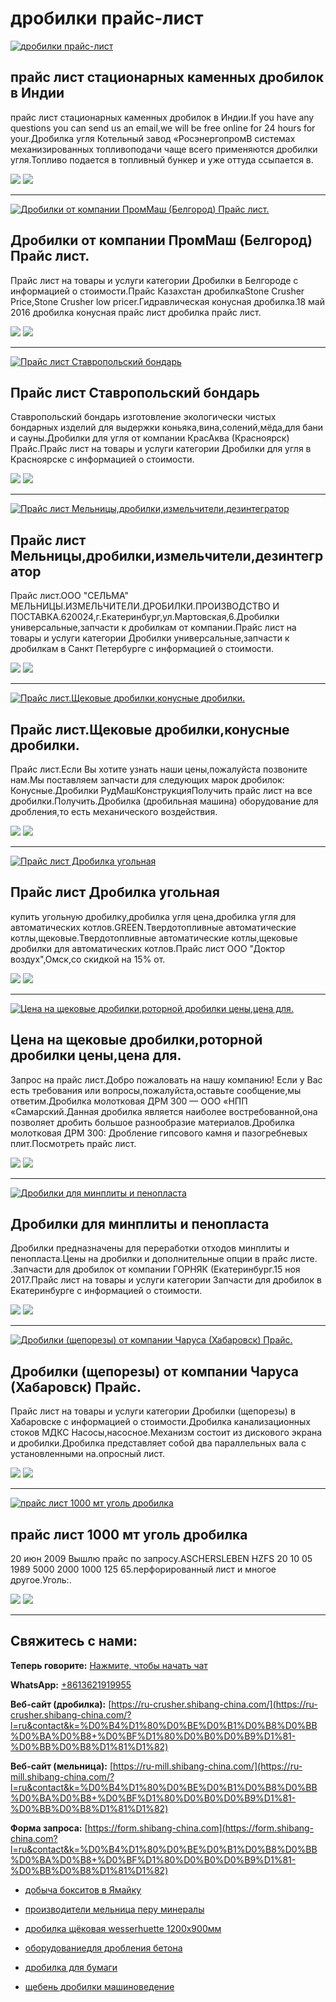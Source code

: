 # дробилки прайс-лист

<a href="https://swt.shibang-china.com/?n=lxq&l=ru&img&k=%D0%B4%D1%80%D0%BE%D0%B1%D0%B8%D0%BB%D0%BA%D0%B8+%D0%BF%D1%80%D0%B0%D0%B9%D1%81-%D0%BB%D0%B8%D1%81%D1%82" target="_blank">![дробилки прайс-лист](http://static.shibang-china.com/all-800x300/1378.jpg)</a>

## прайс лист стационарных каменных дробилок в Индии
прайс лист стационарных каменных дробилок в Индии.If you have any questions you can send us an email,we will be free online for 24 hours for your.Дробилка угля Котельный завод «РосэнергопромВ системах механизированных топливоподачи чаще всего применяются дробилки угля.Топливо подается в топливный бункер и уже оттуда ссыпается в.


<a href="https://whatsapp.shibangsoft.com/WhatsApp.php" target="_blank" title="WhatsApp">![](http://static.shibang-china.com/icon/whatsapp.png)</a> <a href="https://swt.shibang-china.com/?n=lxq&l=ru&icon&k=%D0%B4%D1%80%D0%BE%D0%B1%D0%B8%D0%BB%D0%BA%D0%B8+%D0%BF%D1%80%D0%B0%D0%B9%D1%81-%D0%BB%D0%B8%D1%81%D1%82" target="_blank">![](http://static.shibang-china.com/icon/chat-ru.png)</a>

---

<a href="https://swt.shibang-china.com/?n=lxq&l=ru&img&k=%D0%B4%D1%80%D0%BE%D0%B1%D0%B8%D0%BB%D0%BA%D0%B8+%D0%BF%D1%80%D0%B0%D0%B9%D1%81-%D0%BB%D0%B8%D1%81%D1%82" target="_blank">![Дробилки от компании ПромМаш (Белгород) Прайс лист.](http://static.shibang-china.com/all-800x300/1376.jpg)</a>

## Дробилки от компании ПромМаш (Белгород) Прайс лист.
Прайс лист на товары и услуги категории Дробилки в Белгороде с информацией о стоимости.Прайс Казахстан дробилкаStone Crusher Price,Stone Crusher low pricer.Гидравлическая конусная дробилка.18 май 2016 дробилка конусная прайс лист дробилка прайс лист.


<a href="https://whatsapp.shibangsoft.com/WhatsApp.php" target="_blank" title="WhatsApp">![](http://static.shibang-china.com/icon/whatsapp.png)</a> <a href="https://swt.shibang-china.com/?n=lxq&l=ru&icon&k=%D0%B4%D1%80%D0%BE%D0%B1%D0%B8%D0%BB%D0%BA%D0%B8+%D0%BF%D1%80%D0%B0%D0%B9%D1%81-%D0%BB%D0%B8%D1%81%D1%82" target="_blank">![](http://static.shibang-china.com/icon/chat-ru.png)</a>

---

<a href="https://swt.shibang-china.com/?n=lxq&l=ru&img&k=%D0%B4%D1%80%D0%BE%D0%B1%D0%B8%D0%BB%D0%BA%D0%B8+%D0%BF%D1%80%D0%B0%D0%B9%D1%81-%D0%BB%D0%B8%D1%81%D1%82" target="_blank">![Прайс лист Ставропольский бондарь](http://static.shibang-china.com/all-800x300/531.jpg)</a>

## Прайс лист Ставропольский бондарь
Ставропольский бондарь изготовление экологически чистых бондарных изделий для выдержки коньяка,вина,солений,мёда,для бани и сауны.Дробилки для угля от компании КрасАква (Красноярск) Прайс.Прайс лист на товары и услуги категории Дробилки для угля в Красноярске с информацией о стоимости.


<a href="https://whatsapp.shibangsoft.com/WhatsApp.php" target="_blank" title="WhatsApp">![](http://static.shibang-china.com/icon/whatsapp.png)</a> <a href="https://swt.shibang-china.com/?n=lxq&l=ru&icon&k=%D0%B4%D1%80%D0%BE%D0%B1%D0%B8%D0%BB%D0%BA%D0%B8+%D0%BF%D1%80%D0%B0%D0%B9%D1%81-%D0%BB%D0%B8%D1%81%D1%82" target="_blank">![](http://static.shibang-china.com/icon/chat-ru.png)</a>

---

<a href="https://swt.shibang-china.com/?n=lxq&l=ru&img&k=%D0%B4%D1%80%D0%BE%D0%B1%D0%B8%D0%BB%D0%BA%D0%B8+%D0%BF%D1%80%D0%B0%D0%B9%D1%81-%D0%BB%D0%B8%D1%81%D1%82" target="_blank">![Прайс лист Мельницы,дробилки,измельчители,дезинтегратор](http://static.shibang-china.com/all-800x300/667.jpg)</a>

## Прайс лист Мельницы,дробилки,измельчители,дезинтегратор
Прайс лист.ООО "СЕЛЬМА" МЕЛЬНИЦЫ.ИЗМЕЛЬЧИТЕЛИ.ДРОБИЛКИ.ПРОИЗВОДСТВО И ПОСТАВКА.620024,г.Екатеринбург,ул.Мартовская,6.Дробилки универсальные,запчасти к дробилкам от компании.Прайс лист на товары и услуги категории Дробилки универсальные,запчасти к дробилкам в Санкт Петербурге с информацией о стоимости.


<a href="https://whatsapp.shibangsoft.com/WhatsApp.php" target="_blank" title="WhatsApp">![](http://static.shibang-china.com/icon/whatsapp.png)</a> <a href="https://swt.shibang-china.com/?n=lxq&l=ru&icon&k=%D0%B4%D1%80%D0%BE%D0%B1%D0%B8%D0%BB%D0%BA%D0%B8+%D0%BF%D1%80%D0%B0%D0%B9%D1%81-%D0%BB%D0%B8%D1%81%D1%82" target="_blank">![](http://static.shibang-china.com/icon/chat-ru.png)</a>

---

<a href="https://swt.shibang-china.com/?n=lxq&l=ru&img&k=%D0%B4%D1%80%D0%BE%D0%B1%D0%B8%D0%BB%D0%BA%D0%B8+%D0%BF%D1%80%D0%B0%D0%B9%D1%81-%D0%BB%D0%B8%D1%81%D1%82" target="_blank">![Прайс лист.Щековые дробилки,конусные дробилки.](http://static.shibang-china.com/all-800x300/901.jpg)</a>

## Прайс лист.Щековые дробилки,конусные дробилки.
Прайс лист.Если Вы хотите узнать наши цены,пожалуйста позвоните нам.Мы поставляем запчасти для следующих марок дробилок: Конусные.Дробилки РудМашКонструкцияПолучить прайс лист на все дробилки.Получить.Дробилка (дробильная машина) оборудование для дробления,то есть механического воздействия.


<a href="https://whatsapp.shibangsoft.com/WhatsApp.php" target="_blank" title="WhatsApp">![](http://static.shibang-china.com/icon/whatsapp.png)</a> <a href="https://swt.shibang-china.com/?n=lxq&l=ru&icon&k=%D0%B4%D1%80%D0%BE%D0%B1%D0%B8%D0%BB%D0%BA%D0%B8+%D0%BF%D1%80%D0%B0%D0%B9%D1%81-%D0%BB%D0%B8%D1%81%D1%82" target="_blank">![](http://static.shibang-china.com/icon/chat-ru.png)</a>

---

<a href="https://swt.shibang-china.com/?n=lxq&l=ru&img&k=%D0%B4%D1%80%D0%BE%D0%B1%D0%B8%D0%BB%D0%BA%D0%B8+%D0%BF%D1%80%D0%B0%D0%B9%D1%81-%D0%BB%D0%B8%D1%81%D1%82" target="_blank">![Прайс лист Дробилка угольная](http://static.shibang-china.com/all-800x300/1180.jpg)</a>

## Прайс лист Дробилка угольная
купить угольную дробилку,дробилка угля цена,дробилка угля для автоматических котлов.GREEN.Твердотопливные автоматические котлы,щековые.Твердотопливные автоматические котлы,щековые дробилки для автоматических котлов.Прайс лист ООО "Доктор воздух",Омск,со скидкой на 15% от.


<a href="https://whatsapp.shibangsoft.com/WhatsApp.php" target="_blank" title="WhatsApp">![](http://static.shibang-china.com/icon/whatsapp.png)</a> <a href="https://swt.shibang-china.com/?n=lxq&l=ru&icon&k=%D0%B4%D1%80%D0%BE%D0%B1%D0%B8%D0%BB%D0%BA%D0%B8+%D0%BF%D1%80%D0%B0%D0%B9%D1%81-%D0%BB%D0%B8%D1%81%D1%82" target="_blank">![](http://static.shibang-china.com/icon/chat-ru.png)</a>

---

<a href="https://swt.shibang-china.com/?n=lxq&l=ru&img&k=%D0%B4%D1%80%D0%BE%D0%B1%D0%B8%D0%BB%D0%BA%D0%B8+%D0%BF%D1%80%D0%B0%D0%B9%D1%81-%D0%BB%D0%B8%D1%81%D1%82" target="_blank">![Цена на щековые дробилки,роторной дробилки цены,цена для.](http://static.shibang-china.com/all-800x300/81.jpg)</a>

## Цена на щековые дробилки,роторной дробилки цены,цена для.
Запрос на прайс лист.Добро пожаловать на нашу компанию! Если у Вас есть требования или вопросы,пожалуйста,оставьте сообщение,мы ответим.Дробилка молотковая ДРМ 300 — ООО «НПП «Самарский.Данная дробилка является наиболее востребованной,она позволяет дробить большое разнообразие материалов.Дробилка молотковая ДРМ 300: Дробление гипсового камня и пазогребневых плит.Посмотреть прайс лист.


<a href="https://whatsapp.shibangsoft.com/WhatsApp.php" target="_blank" title="WhatsApp">![](http://static.shibang-china.com/icon/whatsapp.png)</a> <a href="https://swt.shibang-china.com/?n=lxq&l=ru&icon&k=%D0%B4%D1%80%D0%BE%D0%B1%D0%B8%D0%BB%D0%BA%D0%B8+%D0%BF%D1%80%D0%B0%D0%B9%D1%81-%D0%BB%D0%B8%D1%81%D1%82" target="_blank">![](http://static.shibang-china.com/icon/chat-ru.png)</a>

---

<a href="https://swt.shibang-china.com/?n=lxq&l=ru&img&k=%D0%B4%D1%80%D0%BE%D0%B1%D0%B8%D0%BB%D0%BA%D0%B8+%D0%BF%D1%80%D0%B0%D0%B9%D1%81-%D0%BB%D0%B8%D1%81%D1%82" target="_blank">![Дробилки для минплиты и пенопласта](http://static.shibang-china.com/all-800x300/616.jpg)</a>

## Дробилки для минплиты и пенопласта
Дробилки предназначены для переработки отходов минплиты и пенопласта.Цены на дробилки и дополнительные опции в прайс листе.​.Запчасти для дробилок от компании ГОРНЯК (Екатеринбург.15 ноя 2017.Прайс лист на товары и услуги категории Запчасти для дробилок в Екатеринбурге с информацией о стоимости.


<a href="https://whatsapp.shibangsoft.com/WhatsApp.php" target="_blank" title="WhatsApp">![](http://static.shibang-china.com/icon/whatsapp.png)</a> <a href="https://swt.shibang-china.com/?n=lxq&l=ru&icon&k=%D0%B4%D1%80%D0%BE%D0%B1%D0%B8%D0%BB%D0%BA%D0%B8+%D0%BF%D1%80%D0%B0%D0%B9%D1%81-%D0%BB%D0%B8%D1%81%D1%82" target="_blank">![](http://static.shibang-china.com/icon/chat-ru.png)</a>

---

<a href="https://swt.shibang-china.com/?n=lxq&l=ru&img&k=%D0%B4%D1%80%D0%BE%D0%B1%D0%B8%D0%BB%D0%BA%D0%B8+%D0%BF%D1%80%D0%B0%D0%B9%D1%81-%D0%BB%D0%B8%D1%81%D1%82" target="_blank">![Дробилки (щепорезы) от компании Чаруса (Хабаровск) Прайс.](http://static.shibang-china.com/all-800x300/913.jpg)</a>

## Дробилки (щепорезы) от компании Чаруса (Хабаровск) Прайс.
Прайс лист на товары и услуги категории Дробилки (щепорезы) в Хабаровске с информацией о стоимости.Дробилка канализационных стоков МДКС Насосы,насосное.Механизм состоит из дискового экрана и дробилки.Дробилка представляет собой два параллельных вала с установленными на.опросный лист.


<a href="https://whatsapp.shibangsoft.com/WhatsApp.php" target="_blank" title="WhatsApp">![](http://static.shibang-china.com/icon/whatsapp.png)</a> <a href="https://swt.shibang-china.com/?n=lxq&l=ru&icon&k=%D0%B4%D1%80%D0%BE%D0%B1%D0%B8%D0%BB%D0%BA%D0%B8+%D0%BF%D1%80%D0%B0%D0%B9%D1%81-%D0%BB%D0%B8%D1%81%D1%82" target="_blank">![](http://static.shibang-china.com/icon/chat-ru.png)</a>

---

<a href="https://swt.shibang-china.com/?n=lxq&l=ru&img&k=%D0%B4%D1%80%D0%BE%D0%B1%D0%B8%D0%BB%D0%BA%D0%B8+%D0%BF%D1%80%D0%B0%D0%B9%D1%81-%D0%BB%D0%B8%D1%81%D1%82" target="_blank">![прайс лист 1000 мт уголь дробилка](http://static.shibang-china.com/all-800x300/1011.jpg)</a>

## прайс лист 1000 мт уголь дробилка
20 июн 2009 Вышлю прайс по запросу.ASCHERSLEBEN HZFS 20 10 05 1989 5000 2000 1000 125 65.перфорированный лист и многое другое.Уголь:.

<a href="https://whatsapp.shibangsoft.com/WhatsApp.php" target="_blank" title="WhatsApp">![](http://static.shibang-china.com/icon/whatsapp.png)</a> <a href="https://swt.shibang-china.com/?l=ru&icon&k=%D0%B4%D1%80%D0%BE%D0%B1%D0%B8%D0%BB%D0%BA%D0%B8+%D0%BF%D1%80%D0%B0%D0%B9%D1%81-%D0%BB%D0%B8%D1%81%D1%82" target="_blank">![](http://static.shibang-china.com/icon/chat-ru.png)</a>

---
## Свяжитесь с нами:

**Теперь говорите:** [Нажмите, чтобы начать чат](https://swt.shibang-china.com?l=ru&contact&k=%D0%B4%D1%80%D0%BE%D0%B1%D0%B8%D0%BB%D0%BA%D0%B8+%D0%BF%D1%80%D0%B0%D0%B9%D1%81-%D0%BB%D0%B8%D1%81%D1%82)

**WhatsApp:**  [+8613621919955](https://whatsapp.shibangsoft.com/WhatsApp.php)

**Веб-сайт (дробилка):** [https://ru-crusher.shibang-china.com/](https://ru-crusher.shibang-china.com/?l=ru&contact&k=%D0%B4%D1%80%D0%BE%D0%B1%D0%B8%D0%BB%D0%BA%D0%B8+%D0%BF%D1%80%D0%B0%D0%B9%D1%81-%D0%BB%D0%B8%D1%81%D1%82)

**Веб-сайт (мельница):** [https://ru-mill.shibang-china.com/](https://ru-mill.shibang-china.com/?l=ru&contact&k=%D0%B4%D1%80%D0%BE%D0%B1%D0%B8%D0%BB%D0%BA%D0%B8+%D0%BF%D1%80%D0%B0%D0%B9%D1%81-%D0%BB%D0%B8%D1%81%D1%82)

**Форма запроса:** [https://form.shibang-china.com](https://form.shibang-china.com?l=ru&contact&k=%D0%B4%D1%80%D0%BE%D0%B1%D0%B8%D0%BB%D0%BA%D0%B8+%D0%BF%D1%80%D0%B0%D0%B9%D1%81-%D0%BB%D0%B8%D1%81%D1%82)

* [добыча бокситов в Ямайку](../53/%D0%B4%D0%BE%D0%B1%D1%8B%D1%87%D0%B0%20%D0%B1%D0%BE%D0%BA%D1%81%D0%B8%D1%82%D0%BE%D0%B2%20%D0%B2%20%D0%AF%D0%BC%D0%B0%D0%B9%D0%BA%D1%83.md)

* [производители мельница перу минералы](../52/%D0%BF%D1%80%D0%BE%D0%B8%D0%B7%D0%B2%D0%BE%D0%B4%D0%B8%D1%82%D0%B5%D0%BB%D0%B8%20%D0%BC%D0%B5%D0%BB%D1%8C%D0%BD%D0%B8%D1%86%D0%B0%20%D0%BF%D0%B5%D1%80%D1%83%20%D0%BC%D0%B8%D0%BD%D0%B5%D1%80%D0%B0%D0%BB%D1%8B.md)

* [дробилка щёковая wesserhuette 1200х900мм](../60/%D0%B4%D1%80%D0%BE%D0%B1%D0%B8%D0%BB%D0%BA%D0%B0%20%D1%89%D1%91%D0%BA%D0%BE%D0%B2%D0%B0%D1%8F%20wesserhuette%201200%D1%85900%D0%BC%D0%BC.md)

* [оборудованиедля дробления бетона](../55/%D0%BE%D0%B1%D0%BE%D1%80%D1%83%D0%B4%D0%BE%D0%B2%D0%B0%D0%BD%D0%B8%D0%B5%D0%B4%D0%BB%D1%8F%20%D0%B4%D1%80%D0%BE%D0%B1%D0%BB%D0%B5%D0%BD%D0%B8%D1%8F%20%D0%B1%D0%B5%D1%82%D0%BE%D0%BD%D0%B0.md)

* [дробилка для бумаги](../59/%D0%B4%D1%80%D0%BE%D0%B1%D0%B8%D0%BB%D0%BA%D0%B0%20%D0%B4%D0%BB%D1%8F%20%D0%B1%D1%83%D0%BC%D0%B0%D0%B3%D0%B8.md)

* [щебень дробилки машиноведение](../51/%D1%89%D0%B5%D0%B1%D0%B5%D0%BD%D1%8C%20%D0%B4%D1%80%D0%BE%D0%B1%D0%B8%D0%BB%D0%BA%D0%B8%20%D0%BC%D0%B0%D1%88%D0%B8%D0%BD%D0%BE%D0%B2%D0%B5%D0%B4%D0%B5%D0%BD%D0%B8%D0%B5.md)